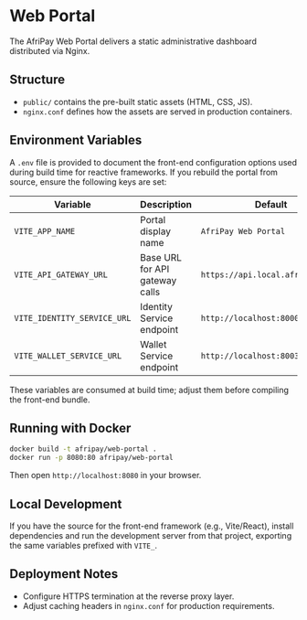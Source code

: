 # Web Portal

The AfriPay Web Portal delivers a static administrative dashboard distributed via Nginx.

## Structure

- `public/` contains the pre-built static assets (HTML, CSS, JS).
- `nginx.conf` defines how the assets are served in production containers.

## Environment Variables

A `.env` file is provided to document the front-end configuration options used during build time for reactive frameworks. If you rebuild the portal from source, ensure the following keys are set:

| Variable | Description | Default |
| --- | --- | --- |
| `VITE_APP_NAME` | Portal display name | `AfriPay Web Portal` |
| `VITE_API_GATEWAY_URL` | Base URL for API gateway calls | `https://api.local.afripay.test` |
| `VITE_IDENTITY_SERVICE_URL` | Identity Service endpoint | `http://localhost:8000` |
| `VITE_WALLET_SERVICE_URL` | Wallet Service endpoint | `http://localhost:8003` |

These variables are consumed at build time; adjust them before compiling the front-end bundle.

## Running with Docker

```bash
docker build -t afripay/web-portal .
docker run -p 8080:80 afripay/web-portal
```

Then open `http://localhost:8080` in your browser.

## Local Development

If you have the source for the front-end framework (e.g., Vite/React), install dependencies and run the development server from that project, exporting the same variables prefixed with `VITE_`.

## Deployment Notes

- Configure HTTPS termination at the reverse proxy layer.
- Adjust caching headers in `nginx.conf` for production requirements.
